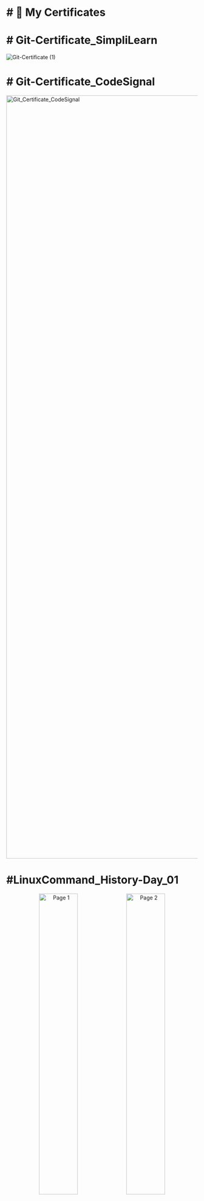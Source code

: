 # \# 📜 My Certificates

# 

# \# Git-Certificate_SimpliLearn

![Git-Certificate (1)](https://github.com/user-attachments/assets/995bf609-0f31-45e2-a314-d20af47156b9)

# \# Git-Certificate_CodeSignal

<img width="2672" height="2004" alt="Git_Certificate_CodeSignal" src="https://github.com/user-attachments/assets/e91c6b2b-120b-4458-b3a6-62a9fbf2b125" />

# \#LinuxCommand_History-Day_01
<!-- Two images side by side -->
<p align="center">
  <img src="https://github.com/user-attachments/assets/d99e4867-e673-4ca8-a090-e3c6f7eecdf7" alt="Page 1" width="45%">
  <img src="https://github.com/user-attachments/assets/c0df2438-a7d8-45c8-89c7-72f4ac1adc27" alt="Page 2" width="45%">
</p>

<!-- Centered third image -->
<p align="center">
  <img src="https://github.com/user-attachments/assets/33c00fb0-32a1-44eb-acc3-e16a23d437df" alt="Page 3" width="45%">
  <img src="https://github.com/user-attachments/assets/84ba38fb-d364-4834-b26c-b9740580f2cc" alt="4" width="45%" />
</p>

# \#LinuxCommand_History-Day_02

<p align="center">
<img src="https://github.com/user-attachments/assets/8e9d9055-bd65-4720-9137-161eed90c96b" alt="1" width="45%" />
<img src="https://github.com/user-attachments/assets/59efeb67-5a43-47c3-86ba-18e7b6c5bf88" alt="2" width="45%" />
</p>

<!-- Centered third image -->
<p align="center">
<img src="https://github.com/user-attachments/assets/3516cd69-bce1-4149-aa38-4744d36bfbc9" alt="3" width="45%" />
<img src="https://github.com/user-attachments/assets/378c77ef-c680-4192-8a3a-ed567dffaab4" alt="4" width="45%" />
</p>


